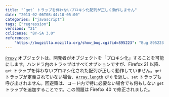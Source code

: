 ```yaml
---
title: "`get` トラップを伴わないプロキシ化配列が正しく動作しません"
date: "2013-02-06T08:44:10-05:00"
categories: ["javascript"]
tags: ["regression"]
versions: "21"
cclicense: "BY-SA 3.0"
references:
    "https://bugzilla.mozilla.org/show_bug.cgi?id=895223": "Bug 895223 – Can\'t JSON stringify a proxy to an array"
---
```

[`Proxy`](https://developer.mozilla.org/ja/docs/Web/JavaScript/Reference/Global_Objects/Proxy) オブジェクトは、開発者がオブジェクトを「プロキシ化」することを可能にします。ハンドラ内のトラップはすべてオプションですが、Firefox 21 以降、`get` トラップを伴わないプロキシ化された配列が正しく動作していません。`get` トラップが定義されていない場合、[`Array.length`](https://developer.mozilla.org/ja/docs/Web/JavaScript/Reference/Global_Objects/Array/length) が `0` を返し、`set` トラップも呼び出されません。回避策は、コード内で特に必要ない場合でも何もしない `get` トラップを追加することです。この問題は Firefox 40 で修正されました。
